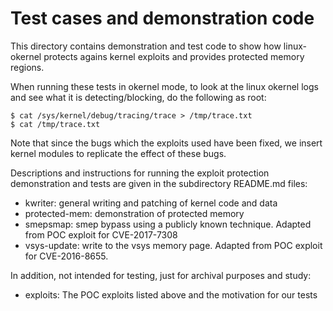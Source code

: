 # Test cases and demonstration code

This directory contains demonstration and test code to show how
linux-okernel protects agains kernel exploits and provides protected
memory regions.

When running these tests in okernel mode, to look at the linux okernel
logs and see what it is detecting/blocking, do the following as root:
```
$ cat /sys/kernel/debug/tracing/trace > /tmp/trace.txt
$ cat /tmp/trace.txt
```
Note that since the bugs which the exploits used have been fixed, we
insert kernel modules to replicate the effect of these bugs.

Descriptions and instructions for running the exploit protection
demonstration and tests are given in the subdirectory README.md files:
* kwriter: general writing and patching of kernel code and data
* protected-mem: demonstration of protected memory
* smepsmap: smep bypass using a publicly known technique. Adapted from
POC exploit for CVE-2017-7308
* vsys-update: write to the vsys memory page. Adapted from POC exploit
for CVE-2016-8655.

In addition, not intended for testing, just for archival purposes and study:
* exploits: The POC exploits listed above and the motivation for our tests
